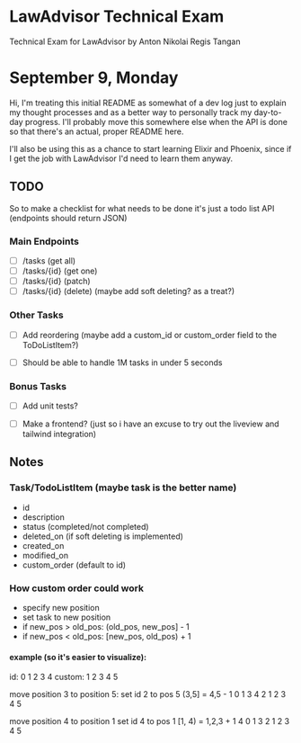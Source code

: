 # LawAdvisor Technical Exam
Technical Exam for LawAdvisor by Anton Nikolai Regis Tangan

# September 9, Monday
Hi, I'm treating this initial README as somewhat of a dev log just to explain my thought processes and as a better way to personally track my day-to-day progress. I'll probably move this somewhere else when the API is done so that there's an actual, proper README here.

I'll also be using this as a chance to start learning Elixir and Phoenix, since if I get the job with LawAdvisor I'd need to learn them anyway.

## TODO

So to make a checklist for what needs to be done it's just a todo list API (endpoints should return JSON)

### Main Endpoints
- [ ] /tasks (get all)
- [ ] /tasks/{id} (get one)
- [ ] /tasks/{id} (patch)
- [ ] /tasks/{id} (delete) (maybe add soft deleting? as a treat?)

### Other Tasks
- [ ] Add reordering (maybe add a custom_id or custom_order field to the ToDoListItem?)

- [ ] Should be able to handle 1M tasks in under 5 seconds

### Bonus Tasks
- [ ] Add unit tests?
- [ ] Make a frontend? (just so i have an excuse to try out the liveview and tailwind integration)


## Notes

### Task/TodoListItem (maybe task is the better name)
- id
- description
- status (completed/not completed)
- deleted_on (if soft deleting is implemented)
- created_on
- modified_on
- custom_order (default to id)

### How custom order could work
- specify new position
- set task to new position
- if new_pos > old_pos: (old_pos, new_pos] - 1
- if new_pos < old_pos: [new_pos, old_pos) + 1

#### example (so it's easier to visualize):
id:     0 1 2 3 4
custom: 1 2 3 4 5

move position 3 to position 5:
set id  2 to pos 5
(3,5] = 4,5 - 1
0 1 3 4 2
1 2 3 4 5

move position 4 to position 1
set id 4 to pos 1
[1, 4) = 1,2,3 + 1
4 0 1 3 2
1 2 3 4 5
